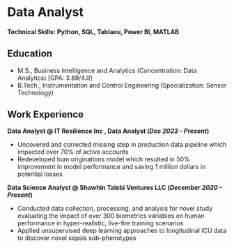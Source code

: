 # Data Analyst

#### Technical Skills: Python, SQL, Tablaeu, Power BI, MATLAB

## Education
- M.S., Business Intelligence and Analytics (Concentration: Data Analytics) [GPA: 3.89/4.0]                                         
- B.Tech., Instrumentation and Control Engineering (Specialization: Sensor Technology)                                             


## Work Experience
**Data Analyst @ IT Resilience Inc , Data Analyst   (_Dec 2023 - Present_)**
- Uncovered and corrected missing step in production data pipeline which impacted over 70% of active accounts
- Redeveloped loan originations model which resulted in 50% improvement in model performance and saving 1 million dollars in potential losses

**Data Science Analyst @ Shawhin Talebi Ventures LLC (_December 2020 - Present_)**
- Conducted data collection, processing, and analysis for novel study evaluating the impact of over 300 biometrics variables on human performance in hyper-realistic, live-fire training scenarios
- Applied unsupervised deep learning approaches to longitudinal ICU data to discover novel sepsis sub-phenotypes
